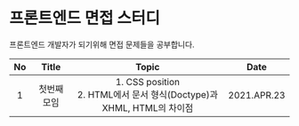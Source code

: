# 프론트엔드 면접 스터디

프론트엔드 개발자가 되기위해 면접 문제들을 공부합니다.

| No  |    Title    |                                  Topic                                   |    Date     |
| :-: | :---------: | :----------------------------------------------------------------------: | :---------: |
|  1  | 첫번째 모임 | 1. CSS position <br>2. HTML에서 문서 형식(Doctype)과 XHML, HTML의 차이점 | 2021.APR.23 |
